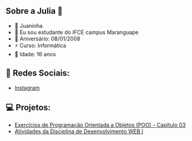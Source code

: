 ## Sobre a Julia 👋
- 🐞 Juaninha
- 🔭 Eu sou estudante do IFCE campus Maranguape
- 🎂 Aniversário: 08/01/2008
- ⚡ Curso: Informática
- 🦋 Idade: 16 anos

## 💬 Redes Sociais:
- [Instagram](https://www.instagram.com/ana.julia.mg/)

## 💻 Projetos:
- [Exercícios de Programação Orientada a Objetos (POO) - Capítulo 03](https://github.com/juliamacedo63/CTI-P7-POO-20242-LISTA01)
- [Atividades da Disciplina de Desenvolvimento WEB I](https://github.com/juliamacedo63/Atividades-WEB-I---HTML)
  
